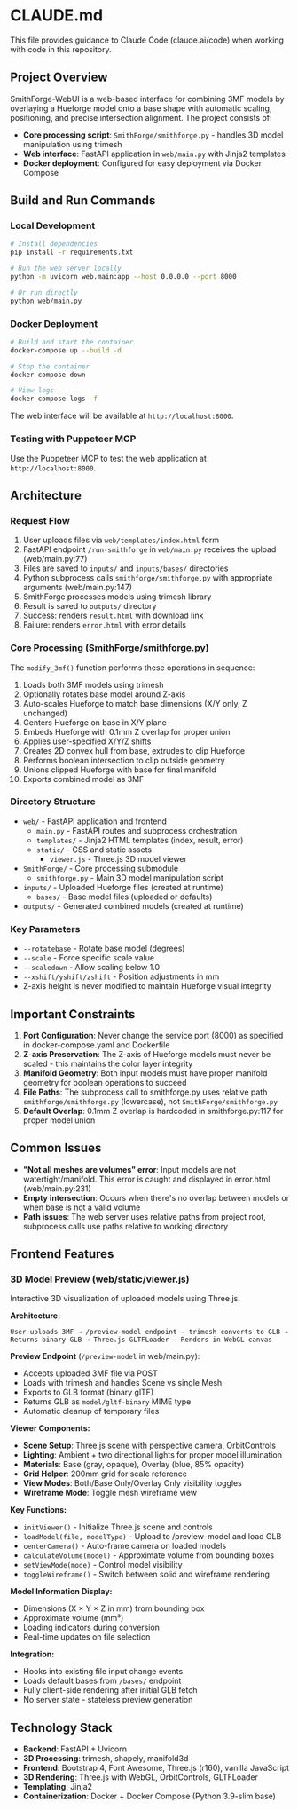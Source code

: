 # CLAUDE.md

This file provides guidance to Claude Code (claude.ai/code) when working with code in this repository.

## Project Overview

SmithForge-WebUI is a web-based interface for combining 3MF models by overlaying a Hueforge model onto a base shape with automatic scaling, positioning, and precise intersection alignment. The project consists of:
- **Core processing script**: `SmithForge/smithforge.py` - handles 3D model manipulation using trimesh
- **Web interface**: FastAPI application in `web/main.py` with Jinja2 templates
- **Docker deployment**: Configured for easy deployment via Docker Compose

## Build and Run Commands

### Local Development
```bash
# Install dependencies
pip install -r requirements.txt

# Run the web server locally
python -m uvicorn web.main:app --host 0.0.0.0 --port 8000

# Or run directly
python web/main.py
```

### Docker Deployment
```bash
# Build and start the container
docker-compose up --build -d

# Stop the container
docker-compose down

# View logs
docker-compose logs -f
```

The web interface will be available at `http://localhost:8000`.

### Testing with Puppeteer MCP
Use the Puppeteer MCP to test the web application at `http://localhost:8000`.

## Architecture

### Request Flow
1. User uploads files via `web/templates/index.html` form
2. FastAPI endpoint `/run-smithforge` in `web/main.py` receives the upload (web/main.py:77)
3. Files are saved to `inputs/` and `inputs/bases/` directories
4. Python subprocess calls `smithforge/smithforge.py` with appropriate arguments (web/main.py:147)
5. SmithForge processes models using trimesh library
6. Result is saved to `outputs/` directory
7. Success: renders `result.html` with download link
8. Failure: renders `error.html` with error details

### Core Processing (SmithForge/smithforge.py)
The `modify_3mf()` function performs these operations in sequence:
1. Loads both 3MF models using trimesh
2. Optionally rotates base model around Z-axis
3. Auto-scales Hueforge to match base dimensions (X/Y only, Z unchanged)
4. Centers Hueforge on base in X/Y plane
5. Embeds Hueforge with 0.1mm Z overlap for proper union
6. Applies user-specified X/Y/Z shifts
7. Creates 2D convex hull from base, extrudes to clip Hueforge
8. Performs boolean intersection to clip outside geometry
9. Unions clipped Hueforge with base for final manifold
10. Exports combined model as 3MF

### Directory Structure
- `web/` - FastAPI application and frontend
  - `main.py` - FastAPI routes and subprocess orchestration
  - `templates/` - Jinja2 HTML templates (index, result, error)
  - `static/` - CSS and static assets
    - `viewer.js` - Three.js 3D model viewer
- `SmithForge/` - Core processing submodule
  - `smithforge.py` - Main 3D model manipulation script
- `inputs/` - Uploaded Hueforge files (created at runtime)
  - `bases/` - Base model files (uploaded or defaults)
- `outputs/` - Generated combined models (created at runtime)

### Key Parameters
- `--rotatebase` - Rotate base model (degrees)
- `--scale` - Force specific scale value
- `--scaledown` - Allow scaling below 1.0
- `--xshift/yshift/zshift` - Position adjustments in mm
- Z-axis height is never modified to maintain Hueforge visual integrity

## Important Constraints

1. **Port Configuration**: Never change the service port (8000) as specified in docker-compose.yaml and Dockerfile
2. **Z-axis Preservation**: The Z-axis of Hueforge models must never be scaled - this maintains the color layer integrity
3. **Manifold Geometry**: Both input models must have proper manifold geometry for boolean operations to succeed
4. **File Paths**: The subprocess call to smithforge.py uses relative path `smithforge/smithforge.py` (lowercase), not `SmithForge/smithforge.py`
5. **Default Overlap**: 0.1mm Z overlap is hardcoded in smithforge.py:117 for proper model union

## Common Issues

- **"Not all meshes are volumes" error**: Input models are not watertight/manifold. This error is caught and displayed in error.html (web/main.py:231)
- **Empty intersection**: Occurs when there's no overlap between models or when base is not a valid volume
- **Path issues**: The web server uses relative paths from project root, subprocess calls use paths relative to working directory

## Frontend Features

### 3D Model Preview (web/static/viewer.js)
Interactive 3D visualization of uploaded models using Three.js.

**Architecture:**
```
User uploads 3MF → /preview-model endpoint → trimesh converts to GLB →
Returns binary GLB → Three.js GLTFLoader → Renders in WebGL canvas
```

**Preview Endpoint** (`/preview-model` in web/main.py):
- Accepts uploaded 3MF file via POST
- Loads with trimesh and handles Scene vs single Mesh
- Exports to GLB format (binary glTF)
- Returns GLB as `model/gltf-binary` MIME type
- Automatic cleanup of temporary files

**Viewer Components:**
- **Scene Setup**: Three.js scene with perspective camera, OrbitControls
- **Lighting**: Ambient + two directional lights for proper model illumination
- **Materials**: Base (gray, opaque), Overlay (blue, 85% opacity)
- **Grid Helper**: 200mm grid for scale reference
- **View Modes**: Both/Base Only/Overlay Only visibility toggles
- **Wireframe Mode**: Toggle mesh wireframe view

**Key Functions:**
- `initViewer()` - Initialize Three.js scene and controls
- `loadModel(file, modelType)` - Upload to /preview-model and load GLB
- `centerCamera()` - Auto-frame camera on loaded models
- `calculateVolume(model)` - Approximate volume from bounding boxes
- `setViewMode(mode)` - Control model visibility
- `toggleWireframe()` - Switch between solid and wireframe rendering

**Model Information Display:**
- Dimensions (X × Y × Z in mm) from bounding box
- Approximate volume (mm³)
- Loading indicators during conversion
- Real-time updates on file selection

**Integration:**
- Hooks into existing file input change events
- Loads default bases from `/bases/` endpoint
- Fully client-side rendering after initial GLB fetch
- No server state - stateless preview generation

## Technology Stack
- **Backend**: FastAPI + Uvicorn
- **3D Processing**: trimesh, shapely, manifold3d
- **Frontend**: Bootstrap 4, Font Awesome, Three.js (r160), vanilla JavaScript
- **3D Rendering**: Three.js with WebGL, OrbitControls, GLTFLoader
- **Templating**: Jinja2
- **Containerization**: Docker + Docker Compose (Python 3.9-slim base)
